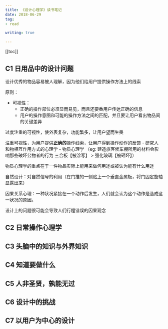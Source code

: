```yaml
---
title: 《设计心理学》读书笔记
date: 2018-06-29
tag:
- read

writing: true

---
```


<!-- more -->

[[toc]]

## C1 日用品中的设计问题

设计优秀的物品容易被人理解，因为他们给用户提供操作方法上的线索

原则：
- 可视性：
  - 正确的操作部位必须显而易见，而且还要香用户传达正确的信息
  - 用户的操作意图和可能的操作方法之间的匹配，并且要让用户看出物品间的关键差异

过度注重的可视性，使外表复杂，功能繁多，让用户望而生畏

注重可视性，为用户提供**正确的**操作线索，让用户得到操作动作的反馈 - 研究人和物相互作用方式的心理学 - 物质心理学 （eg: 建造旅客候车棚所用的材料会影响那些破坏公物者的行为 三合板【被涂写】 > 强化玻璃【被砸坏】）

物质心理学的重点在于一件物品实际上能用来做何用途或被认为能有什么用途

自然设计：对自然信号的利用（在门推的一侧贴上一个垂直金属板，将门固定旋轴显露出来）

因果关系心理：一种状况紧接在一个动作后发生，人们就会认为这个动作是造成这一状况的原因。

设计上的问题很可能会导致人们行程错误的因果观念

## C2 日常操作心理学

## C3 头脑中的知识与外界知识

## C4 知道要做什么

## C5 人非圣贤，孰能无过

## C6 设计中的挑战

## C7 以用户为中心的设计

